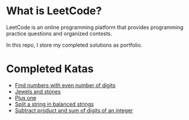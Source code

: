 # What is LeetCode? 
LeetCode is an online programming platform that provides programming practice questions and organized contests.  

In this repo, I store my completed solutions as portfolio.

# Completed Katas

* [Find numbers with even number of digits](../master/python/findNumbers.py)
* [Jewels and stones](../master/python/numJewelsInStones.py)
* [Plus one](../master/python/plus_one.py)
* [Split a string in balanced strings](../master/python/balancedStringSplit.py)
* [Subtract product and sum of digits of an integer](../master/python/subtractProductAndSum.py)
